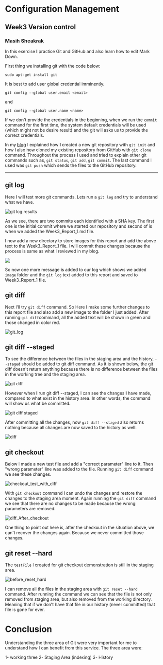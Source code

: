 # Configuration Management
## Week3 Version control
### Masih Sheakrak



In this exercise I practice Git and GitHub and also learn how to edit Mark Down.

First thing we installing git with the code below:

    sudo apt-get install git

It is best to add user global credential imminently.

    git config --global user.email <email>
and

    git config --global user.name <name>

If we don't provide the credentials in the beginning, when we run the `commit` command for the first time, the system default credentials will be used (which might not be desire result) and the git will asks us to provide the correct credentials.

In my [blog](https://masihsg.wordpress.com/masihs-h3) I explained how I created a new git repository with `git init` and how I also how cloned my existing repository from GitHub with `git clone` command. Throughout the process I used and tried to explain other git commands such as, `git status`, `git add`, `git commit`. The last command I used was `git push` which sends the files to the GitHub repository.


----
## git log


Here I will test more git commands. Lets run a `git log` and try to understand what we have.

![git log results](/home/masih/git/images/git_List_and_Log.png)

As we see, there are two commits each identified with a SHA key. The first one is the initial commit where we started our repository and second of is when we added the Week3_Report_1.md file.

I now add a new directory to store images for this report and add the above text to the Week3_Report_1 file. I will commit these changes because the process is same as what I reviewed in my blog.  

![](/home/masih/git/images/git_log_and_image_folder_added1.png)

So now one more message is added to our log which shows we added `image` folder and the `git log` text added to this report and saved to Week3_Report_1 file.

## git diff

Next I'll try `git diff` command. So Here I make some further changes to this report file and also add a new image to the folder I just added. After running `git diff`command, all the added text will be shown in green and those changed in color red.  

![git_log](/home/masih/git/images/git-diff.png)

## git diff --staged

To see the difference between the files in the staging area and the history, `--staged` should be added to git diff command. As it is shown below, the git diff doesn't return anything because there is no difference between the files in the working tree and the staging area.

![git diff](/home/masih/git/images/git_status_and_no_diff.png)

However when I run git diff --staged, I can see the changes I have made, compared to what exist in the history area. In other words, the command will show us what be committed.   

![git diff staged](/home/masih/git/images/git_diff_staged.png)

After committing all the changes, now `git diff --staged` also returns nothing because all changes are now saved to the history as well.

![diff](/home/masih/git/images/git_diff_staged_after_commit.png)


## git checkout

Below I made a new test file and add a "correct parameter" line to it. Then "wrong parameter" line was added to the file. Running `git diff` command we see these changes.  

![checkout_test_with_diff](/home/masih/git/images/testing_checkout.png)

With `git checkout` command I can undo the changes and restore the changes to the staging area moment. Again running the `git diff` command we see that there are no changes to be made because the wrong parameters are removed.

![diff_After_checkout](/home/masih/git/images/git_diff_output_after_checkout_with_cat.png)

One thing to point out here is, after the checkout in the situation above, we can't recover the changes again. Because we never committed those changes.


## git reset --hard

The `testFile` I created for git checkout demonstration is still in the staging area.

![before_reset_hard](/home/masih/git/images/before_git_reset_testfile.png)

I can remove all the files in the staging area with `git reset --hard` command. After running the command we can see that the file is not only removed from staging area, but also removed from the working directory. Meaning that if we don't have that file in our history (never committed) that file is gone for ever.


# Conclusion

Understanding the three area of Git were very important for me to understand how I can benefit from this service. The three area were:

1- working three
2- Staging Area (indexing)
3- History
